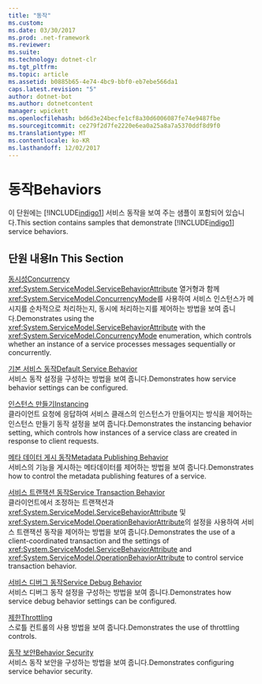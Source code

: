 ```yaml
---
title: "동작"
ms.custom: 
ms.date: 03/30/2017
ms.prod: .net-framework
ms.reviewer: 
ms.suite: 
ms.technology: dotnet-clr
ms.tgt_pltfrm: 
ms.topic: article
ms.assetid: b0885b65-4e74-4bc9-bbf0-eb7ebe566da1
caps.latest.revision: "5"
author: dotnet-bot
ms.author: dotnetcontent
manager: wpickett
ms.openlocfilehash: bd6d3e24becfe1cf8a30d6006087fe74e9487fbe
ms.sourcegitcommit: ce279f2d7fe2220e6ea0a25a8a7a5370ddf8d9f0
ms.translationtype: MT
ms.contentlocale: ko-KR
ms.lasthandoff: 12/02/2017
---
```

# <a name="behaviors"></a><span data-ttu-id="c8853-102">동작</span><span class="sxs-lookup"><span data-stu-id="c8853-102">Behaviors</span></span>
<span data-ttu-id="c8853-103">이 단원에는 [!INCLUDE[indigo1](../../../../includes/indigo1-md.md)] 서비스 동작을 보여 주는 샘플이 포함되어 있습니다.</span><span class="sxs-lookup"><span data-stu-id="c8853-103">This section contains samples that demonstrate [!INCLUDE[indigo1](../../../../includes/indigo1-md.md)] service behaviors.</span></span>  
  
## <a name="in-this-section"></a><span data-ttu-id="c8853-104">단원 내용</span><span class="sxs-lookup"><span data-stu-id="c8853-104">In This Section</span></span>  
 [<span data-ttu-id="c8853-105">동시성</span><span class="sxs-lookup"><span data-stu-id="c8853-105">Concurrency</span></span>](../../../../docs/framework/wcf/samples/concurrency.md)  
 <span data-ttu-id="c8853-106"><xref:System.ServiceModel.ServiceBehaviorAttribute> 열거형과 함께 <xref:System.ServiceModel.ConcurrencyMode>를 사용하여 서비스 인스턴스가 메시지를 순차적으로 처리하는지, 동시에 처리하는지를 제어하는 방법을 보여 줍니다.</span><span class="sxs-lookup"><span data-stu-id="c8853-106">Demonstrates using the <xref:System.ServiceModel.ServiceBehaviorAttribute> with the <xref:System.ServiceModel.ConcurrencyMode> enumeration, which controls whether an instance of a service processes messages sequentially or concurrently.</span></span>  
  
 [<span data-ttu-id="c8853-107">기본 서비스 동작</span><span class="sxs-lookup"><span data-stu-id="c8853-107">Default Service Behavior</span></span>](../../../../docs/framework/wcf/samples/default-service-behavior.md)  
 <span data-ttu-id="c8853-108">서비스 동작 설정을 구성하는 방법을 보여 줍니다.</span><span class="sxs-lookup"><span data-stu-id="c8853-108">Demonstrates how service behavior settings can be configured.</span></span>  
  
 [<span data-ttu-id="c8853-109">인스턴스 만들기</span><span class="sxs-lookup"><span data-stu-id="c8853-109">Instancing</span></span>](../../../../docs/framework/wcf/samples/instancing.md)  
 <span data-ttu-id="c8853-110">클라이언트 요청에 응답하여 서비스 클래스의 인스턴스가 만들어지는 방식을 제어하는 인스턴스 만들기 동작 설정을 보여 줍니다.</span><span class="sxs-lookup"><span data-stu-id="c8853-110">Demonstrates the instancing behavior setting, which controls how instances of a service class are created in response to client requests.</span></span>  
  
 [<span data-ttu-id="c8853-111">메타 데이터 게시 동작</span><span class="sxs-lookup"><span data-stu-id="c8853-111">Metadata Publishing Behavior</span></span>](../../../../docs/framework/wcf/samples/metadata-publishing-behavior.md)  
 <span data-ttu-id="c8853-112">서비스의 기능을 게시하는 메타데이터를 제어하는 방법을 보여 줍니다.</span><span class="sxs-lookup"><span data-stu-id="c8853-112">Demonstrates how to control the metadata publishing features of a service.</span></span>  
  
 [<span data-ttu-id="c8853-113">서비스 트랜잭션 동작</span><span class="sxs-lookup"><span data-stu-id="c8853-113">Service Transaction Behavior</span></span>](../../../../docs/framework/wcf/samples/service-transaction-behavior.md)  
 <span data-ttu-id="c8853-114">클라이언트에서 조정하는 트랜잭션과 <xref:System.ServiceModel.ServiceBehaviorAttribute> 및 <xref:System.ServiceModel.OperationBehaviorAttribute>의 설정을 사용하여 서비스 트랜잭션 동작을 제어하는 방법을 보여 줍니다.</span><span class="sxs-lookup"><span data-stu-id="c8853-114">Demonstrates the use of a client-coordinated transaction and the settings of <xref:System.ServiceModel.ServiceBehaviorAttribute> and <xref:System.ServiceModel.OperationBehaviorAttribute> to control service transaction behavior.</span></span>  
  
 [<span data-ttu-id="c8853-115">서비스 디버그 동작</span><span class="sxs-lookup"><span data-stu-id="c8853-115">Service Debug Behavior</span></span>](../../../../docs/framework/wcf/samples/service-debug-behavior.md)  
 <span data-ttu-id="c8853-116">서비스 디버그 동작 설정을 구성하는 방법을 보여 줍니다.</span><span class="sxs-lookup"><span data-stu-id="c8853-116">Demonstrates how service debug behavior settings can be configured.</span></span>  
  
 [<span data-ttu-id="c8853-117">제한</span><span class="sxs-lookup"><span data-stu-id="c8853-117">Throttling</span></span>](../../../../docs/framework/wcf/samples/throttling.md)  
 <span data-ttu-id="c8853-118">스로틀 컨트롤의 사용 방법을 보여 줍니다.</span><span class="sxs-lookup"><span data-stu-id="c8853-118">Demonstrates the use of throttling controls.</span></span>  
  
 [<span data-ttu-id="c8853-119">동작 보안</span><span class="sxs-lookup"><span data-stu-id="c8853-119">Behavior Security</span></span>](../../../../docs/framework/wcf/samples/behavior-security.md)  
 <span data-ttu-id="c8853-120">서비스 동작 보안을 구성하는 방법을 보여 줍니다.</span><span class="sxs-lookup"><span data-stu-id="c8853-120">Demonstrates configuring service behavior security.</span></span>
